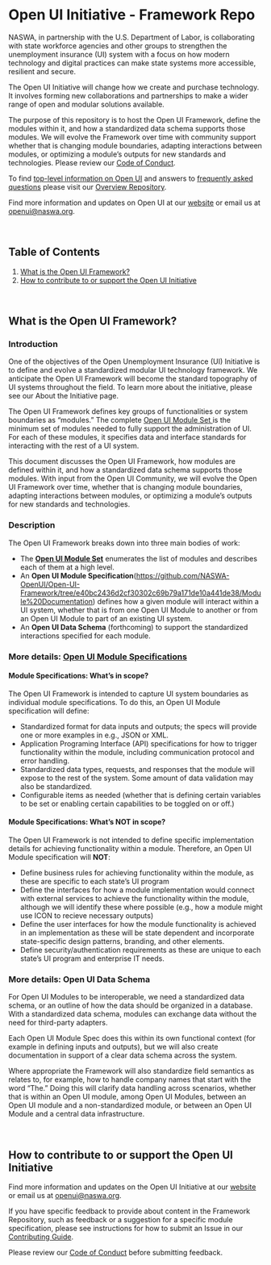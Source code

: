 # Open UI Initiative - Framework Repo

NASWA, in partnership with the U.S. Department of Labor, is collaborating with state workforce agencies and other groups to strengthen the unemployment insurance (UI) system with a focus on how modern technology and digital practices can make state systems more accessible, resilient and secure.

The Open UI Initiative will change how we create and purchase technology. It involves forming new collaborations and partnerships to make a wider range of open and modular solutions available.

The purpose of this repository is to host the Open UI Framework, define the modules within it, and how a standardized data schema supports those modules. We will evolve the Framework over time with community support whether that is changing module boundaries, adapting interactions between modules, or optimizing a module’s outputs for new standards and technologies. Please review our [Code of Conduct](https://github.com/NASWA-OpenUI/Open-UI-Framework/blob/578fe338c2d225291c0f16338d57cec465c7a7f1/Contribution%20Guidelines/CODE_OF_CONDUCT.md).

To find [top-level information on Open UI](https://github.com/NASWA-OpenUI/Overview/blob/main/About%20the%20Initiative.md) and answers to [frequently asked questions](https://github.com/NASWA-OpenUI/Overview/blob/main/FAQs.md) please visit our [Overview Repository](https://github.com/NASWA-OpenUI/Overview).

Find more information and updates on Open UI at our [website](https://www.naswa.org/open-ui-initiative) or email us at [openui@naswa.org](mailto:openui@naswa.org).

<br>

## Table of Contents

1. [What is the Open UI Framework?](#what-is-the-open-ui-framework)
2. [How to contribute to or support the Open UI Initiative](#how-to-contribute-to-or-support-the-open-ui-initiative)

<br>

## What is the Open UI Framework?

### Introduction 

One of the objectives of the Open Unemployment Insurance (UI) Initiative is to define and evolve a standardized modular UI technology framework. We anticipate the Open UI Framework will become the standard topography of UI systems throughout the field. To learn more about the initiative, please see our About the Initiative page. 

The Open UI Framework defines key groups of functionalities or system boundaries as “modules.” The complete [Open UI Module Set ](https://github.com/NASWA-OpenUI/Overview/blob/72d3a056746146a854475936787e150923499c58/Open%20UI%20Initiative%20Module%20Set.md) is the minimum set of modules needed to fully support the administration of UI. For each of these modules, it specifies data and interface standards for interacting with the rest of a UI system. 

This document discusses the Open UI Framework, how modules are defined within it, and how a standardized data schema supports those modules. With input from the Open UI Community, we will evolve the Open UI Framework over time, whether that is changing module boundaries, adapting interactions between modules, or optimizing a module’s outputs for new standards and technologies.   

### Description 

The Open UI Framework breaks down into three main bodies of work: 
* The [**Open UI Module Set**](https://github.com/NASWA-OpenUI/Open-UI-Framework/blob/e40bc2436d2cf30302c69b79a171de10a441de38/Open%20UI%20Initiative%20Module%20Set.md) enumerates the list of modules and describes each of them at a high level. 
* An **Open UI Module Specification**(https://github.com/NASWA-OpenUI/Open-UI-Framework/tree/e40bc2436d2cf30302c69b79a171de10a441de38/Module%20Documentation) defines how a given module will interact within a UI system, whether that is from one Open UI Module to another or from an Open UI Module to part of an existing UI system.
* An **Open UI Data Schema** (forthcoming) to support the standardized interactions specified for each module. 

### More details: [Open UI Module Specifications](https://github.com/NASWA-OpenUI/Open-UI-Framework/tree/e40bc2436d2cf30302c69b79a171de10a441de38/Module%20Documentation) 

#### Module Specifications: What’s in scope? 

The Open UI Framework is intended to capture UI system boundaries as individual module specifications. To do this, an Open UI Module specification will define:  
* Standardized format for data inputs and outputs; the specs will provide one or more examples in e.g., JSON or XML. 
* Application Programing Interface (API) specifications for how to trigger functionality within the module, including communication protocol and error handling.  
* Standardized data types, requests, and responses that the module will expose to the rest of the system. Some amount of data validation may also be standardized. 
* Configurable items as needed (whether that is defining certain variables to be set or enabling certain capabilities to be toggled on or off.) 

#### Module Specifications: What’s NOT in scope?  
The Open UI Framework is not intended to define specific implementation details for achieving functionality within a module. Therefore, an Open UI Module specification will **NOT**:  
* Define  business rules for achieving functionality within the module, as these are specific to each state’s UI program 
* Define the interfaces for how a module implementation would connect with external services to achieve the functionality within the module, although we will identify these where possible (e.g., how a module might use ICON to recieve necessary outputs) 
* Define the user interfaces for how the module functionality is achieved in an implementation as these will be state dependent and incorporate state-specific design patterns, branding, and other elements. 
* Define security/authentication requirements as these are unique to each state’s UI program and enterprise IT needs. 

### More details: Open UI Data Schema 

For Open UI Modules to be interoperable, we need a standardized data schema, or an outline of how the data should be organized in a database. With a standardized data schema, modules can exchange data without the need for third-party adapters. 

Each Open UI Module Spec does this within its own functional context (for example in defining inputs and outputs), but we will also create documentation in support of a clear data schema across the system. 

Where appropriate the Framework will also standardize field semantics as relates to, for example, how to handle company names that start with the word “The.” Doing this will clarify data handling across scenarios, whether that is within an Open UI module, among Open UI Modules, between an Open UI module and a non-standardized module, or between an Open UI Module and a central data infrastructure. 

<br>

## How to contribute to or support the Open UI Initiative

Find more information and updates on the Open UI Initiative at our [website](https://www.naswa.org/open-ui-initiative) or email us at [openui@naswa.org](mailto:openui@naswa.org).

If you have specific feedback to provide about content in the Framework Repository, such as feedback or a suggestion for a specific module specification, please see instructions for how to submit an Issue in our [Contributing Guide](https://github.com/NASWA-OpenUI/Open-UI-Framework/blob/e40bc2436d2cf30302c69b79a171de10a441de38/CONTRIBUTING.md).

Please review our [Code of Conduct](https://github.com/NASWA-OpenUI/Open-UI-Framework/blob/main/Contribution%20Guidelines/CODE_OF_CONDUCT.md) before submitting feedback.


